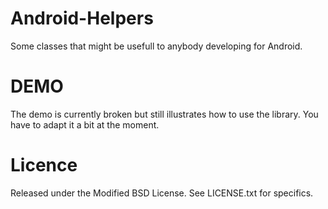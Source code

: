 Android-Helpers
===============
Some classes that might be usefull to anybody developing for Android.

DEMO
====
The demo is currently broken but still illustrates how to use the library.
You have to adapt it a bit at the moment.

Licence
=======
Released under the Modified BSD License.
See LICENSE.txt for specifics.
